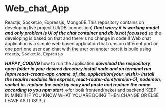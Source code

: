 # Web_chat_App
Reactjs, Socket.io, Expressjs, MongoDB
This repository contains on developing live project (UI/DB-connection)
***Dont worry it is working model and only problem is UI of the chat container and db is not focussed*** 
so the developing is based on that and there is no change in code!!!
Web chat application is a simple web based application that runs on different port
on one port one user can chat with the user on anoter port
it is build using reactjs, Socket.io, Expressjs

***HAPPY_CODING***
how to run the application
***download the respository***
***open folder in your desired directory***
***install node and on terminal run (npm react-create-app <name_of_the_application(your_wish)>***
***install the require modules like express, react-router-dom(version-5), nodemon, socket.io.***
***replace the code by copy and paste and replace the name according to you***
***npm start*** =>for both frontend(neke) and backend
KEEP IN MIND!!! IF YOU KNOW WHAT YOU ARE DOING THEN CHANGE OR ELSE LEAVE AS IT IS!!!! ;)
